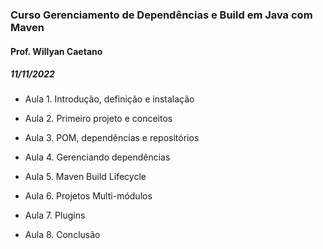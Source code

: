 ### Curso Gerenciamento de Dependências e Build em Java com Maven

#### Prof. Willyan Caetano

##### 11/11/2022

- Aula 1. Introdução, definição e instalação

- Aula 2. Primeiro projeto e conceitos

- Aula 3. POM, dependências e repositórios

- Aula 4. Gerenciando dependências

- Aula 5. Maven Build Lifecycle

- Aula 6. Projetos Multi-módulos

- Aula 7. Plugins

- Aula 8. Conclusão

  